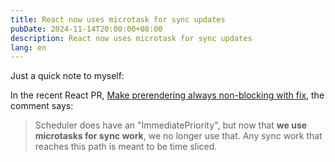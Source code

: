 ```yaml
---
title: React now uses microtask for sync updates
pubDate: 2024-11-14T20:00:00+08:00
description: React now uses microtask for sync updates
lang: en
---
```


Just a quick note to myself:

In the recent React PR, [Make prerendering always non-blocking with fix](https://github.com/facebook/react/pull/31452/files#), the comment says:

> Scheduler does have an "ImmediatePriority", but now that **we use microtasks for sync work**, we no longer use that. Any sync work that reaches this path is meant to be time sliced.
